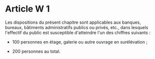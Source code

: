 # Article W 1

Les dispositions du présent chapitre sont applicables aux banques, bureaux, bâtiments administratifs publics ou privés, etc., dans lesquels l'effectif du public est susceptible d'atteindre l'un des chiffres suivants :

- 100 personnes en étage, galerie ou autre ouvrage en surélévation ;

- 200 personnes au total.
